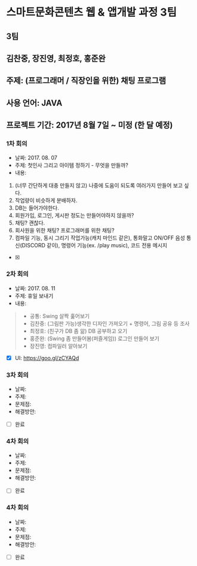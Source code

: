 # 스마트문화콘텐츠 웹 & 앱개발 과정 3팀
## 3팀
## 김찬중, 장진영, 최정호, 홍준완 
## 주제: (프로그래머 / 직장인을 위한) 채팅 프로그램
## 사용 언어: JAVA
## 프로젝트 기간: 2017년 8월 7일 ~ 미정 (한 달 예정)

### 1차 회의
* 날짜: 2017. 08. 07
* 주제: 첫인사 그리고 아이템 정하기 - 무엇을 만들까?
* 내용:
1. (너무 간단하게 대충 만들지 않고) 나중에 도움이 되도록 여러가지 만들어 보고 싶다.
2. 작업량이 비슷하게 분배하자.
3. DB는 들어가야한다.
4. 회원가입, 로그인, 게시판 정도는 만들어야하지 않을까?
5. 채팅? 괜찮다.
6. 회사원을 위한 채팅? 프로그래머를 위한 채팅?
7. 컴파일 기능, 동시 그리기 작업가능(캐치 마인드 같은), 통화말고 ON/OFF 음성 통신(DISCORD 같이), 명령어 기능(ex. /play music), 코드 전용 메시지
-[X]

### 2차 회의
* 날짜: 2017. 08. 11
* 주제: 휴일 보내기
* 내용: 
> * 공통: Swing 살짝 훑어보기
> * 김찬중: (그림판 가능)생각한 디자인 가져오기 + 명령어, 그림 공유 등 조사
> * 최정호: (친구가 DB 좀 앎) DB 공부하고 오기
> * 홍준완: (Swing 좀 만들어봄(퍼즐게임)) 로그인 만들어 보기
> * 장진영: 컴파일러 알아보기
-[X] UI: https://goo.gl/zCYAQd

### 3차 회의
* 날짜: 
* 주제: 
* 문제점: 
* 해결방안: 
-[ ] 완료

### 4차 회의
* 날짜: 
* 주제: 
* 문제점: 
* 해결방안: 
-[ ] 완료

### 4차 회의
* 날짜: 
* 주제: 
* 문제점: 
* 해결방안: 
- [ ] 완료
